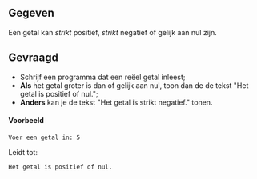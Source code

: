 ## Gegeven
Een getal kan *strikt* positief, *strikt* negatief of gelijk aan nul zijn.

## Gevraagd
* Schrijf een programma dat een reëel getal inleest;
* **Als** het getal groter is dan of gelijk aan nul, toon dan de de tekst "Het getal is positief of nul.";
* **Anders** kan je de tekst "Het getal is strikt negatief." tonen.

#### Voorbeeld
```
Voer een getal in: 5
```
Leidt tot:
```
Het getal is positief of nul. 
```